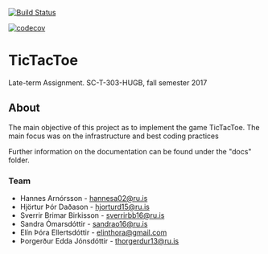 [![Build Status](https://travis-ci.org/Multiline/TicTacToe.svg?branch=master)](https://travis-ci.org/Multiline/TicTacToe)

[![codecov](https://codecov.io/gh/Multiline/TicTacToe/branch/master/graph/badge.svg)](https://codecov.io/gh/Multiline/TicTacToe)

# TicTacToe

Late-term Assignment. SC-T-303-HUGB, fall semester 2017

## About
The main objective of this project as to implement the game TicTacToe. The main focus was on the infrastructure and best coding practices 

Further information on the documentation can be found under the "docs" folder.

### Team 
* Hannes Arnórsson - hannesa02@ru.is 
* Hjörtur Þór Daðason - hjorturd15@ru.is
* Sverrir Brimar Birkisson - sverrirbb16@ru.is 
* Sandra Ómarsdóttir - sandrao16@ru.is
* Elín Þóra Ellertsdóttir - elinthora@gmail.com 
* Þorgerður Edda Jónsdóttir - thorgerdur13@ru.is
